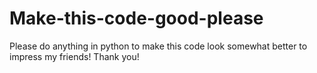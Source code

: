 # Make-this-code-good-please
Please do anything in python to make this code look somewhat better to impress my friends! Thank you!
